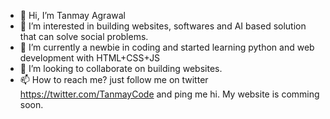 - 👋 Hi, I’m Tanmay Agrawal
- 👀 I’m interested in building websites, softwares and AI based solution that can solve social problems.
- 🌱 I’m currently a newbie in coding and started learning python and web development with HTML+CSS+JS
- 💞️ I’m looking to collaborate on building websites.
- 📫 How to reach me? just follow me on twitter https://twitter.com/TanmayCode and ping me hi. My website is comming soon.

<!---
Tanmay-Codes/Tanmay-Codes is a ✨ special ✨ repository because its `README.md` (this file) appears on your GitHub profile.
You can click the Preview link to take a look at your changes.
--->
